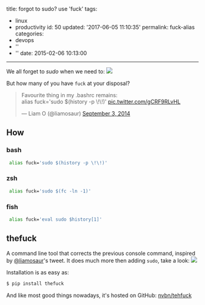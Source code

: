title: forgot to sudo? use 'fuck'
tags:
  - linux
  - productivity
id: 50
updated: '2017-06-05 11:10:35'
permalink: fuck-alias
categories:
  - devops
  - ''
  - ''
date: 2015-02-06 10:13:00
---


We all forget to *sudo* when we need to:
![](/images/2017/05/sudo_sandwich.png)

But how many of you have `fuck` at your disposal?

<blockquote class="twitter-tweet" data-lang="en"><p lang="en" dir="ltr">Favourite thing in my .bashrc remains: <br>alias fuck=&#39;sudo $(history -p \!\!)&#39; <a href="http://t.co/gCRF9RLvHL">pic.twitter.com/gCRF9RLvHL</a></p>&mdash; Liam O (@liamosaur) <a href="https://twitter.com/liamosaur/status/506975850596536320">September 3, 2014</a></blockquote>
<script async src="https://platform.twitter.com/widgets.js" charset="utf-8"></script>

## How

### bash
```bash 
 alias fuck='sudo $(history -p \!\!)'
```

### zsh  
```bash 
 alias fuck='sudo $(fc -ln -1)'
```

### fish
```bash 
 alias fuck='eval sudo $history[1]'
```

## thefuck

A command line tool that corrects the previous console command, inspired by [@liamosaur](https://twitter.com/liamosaur/)'s tweet. 
It does much more then adding `sudo`, take a look:
![](/images/2017/05/thefuck_example.gif)


Installation is as easy as:
```bash
$ pip install thefuck
```

And like most good things nowadays, it's hosted on GitHub: [nvbn/tehfuck](https://github.com/nvbn/thefuck)
